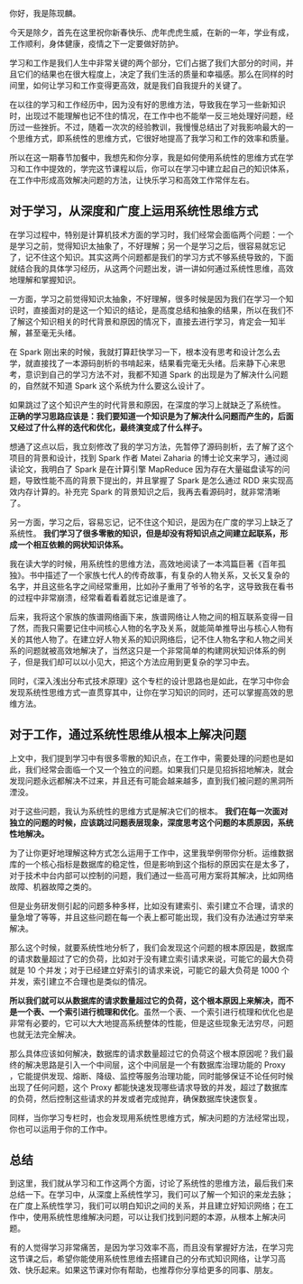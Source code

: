 你好，我是陈现麟。

今天是除夕，首先在这里祝你新春快乐、虎年虎虎生威，在新的一年，学业有成，工作顺利，身体健康，疫情之下一定要做好防护。

学习和工作是我们人生中非常关键的两个部分，它们占据了我们大部分的时间，并且它们的结果也在很大程度上，决定了我们生活的质量和幸福感。那么在同样的时间里，如何让学习和工作变得更高效，就是我们自我提升的关键了。

在以往的学习和工作经历中，因为没有好的思维方法，导致我在学习一些新知识时，出现过不能理解也记不住的情况，在工作中也不能举一反三地处理好问题，经历过一些挫折。不过，随着一次次的经验教训，我慢慢总结出了对我影响最大的一个思维方式，即系统性的思维方式，它很好地提高了我学习和工作的效率和质量。

所以在这一期春节加餐中，我想先和你分享，我是如何使用系统性的思维方式在学习和工作中提效的，学完这节课程以后，你可以在学习中建立起自己的知识体系，在工作中形成高效解决问题的方法，让快乐学习和高效工作常伴左右。

## 对于学习，从深度和广度上运用系统性思维方式

在学习过程中，特别是计算机技术方面的学习时，我们经常会面临两个问题：一个是学习之前，觉得知识太抽象了，不好理解；另一个是学习之后，很容易就忘记了，记不住这个知识。其实这两个问题都是我们的学习方式不够系统导致的，下面就结合我的具体学习经历，从这两个问题出发，讲一讲如何通过系统性思维，高效地理解和掌握知识。

一方面，学习之前觉得知识太抽象，不好理解，很多时候是因为我们在学习一个知识时，直接面对的是这一个知识的结论，是高度总结和抽象的结果，所以在我们不了解这个知识相关的时代背景和原因的情况下，直接去进行学习，肯定会一知半解，甚至毫无头绪。

在 Spark 刚出来的时候，我就打算赶快学习一下，根本没有思考和设计怎么去学，就直接找了一本源码剖析的书啃起来，结果看完毫无头绪。后来静下心来思考，意识到自己的学习方法不对，我都不知道 Spark 的出现是为了解决什么问题的，自然就不知道 Spark 这个系统为什么要这么设计了。

如果跳过了这个知识产生的时代背景和原因，在深度的学习上就缺乏了系统性。 **正确的学习思路应该是：我们要知道一个知识是为了解决什么问题而产生的，后面又经过了什么样的迭代和优化，最终演变成了什么样子。**

想通了这点以后，我立刻修改了我的学习方法，先暂停了源码剖析，去了解了这个项目的背景和设计，找到 Spark 作者 Matei Zaharia 的博士论文来学习，通过阅读论文，我明白了 Spark 是在计算引擎 MapReduce 因为存在大量磁盘读写的问题，导致性能不高的背景下提出的，并且掌握了 Spark 是怎么通过 RDD 来实现高效内存计算的。补充完 Spark 的背景知识之后，我再去看源码时，就非常清晰了。

另一方面，学习之后，容易忘记，记不住这个知识，是因为在广度的学习上缺乏了系统性。 **我们学习了很多零散的知识，但是却没有将知识点之间建立起联系，形成一个相互依赖的网状知识体系。**

我在读大学的时候，用系统性的思维方法，高效地阅读了一本鸿篇巨著《百年孤独》。书中描述了一个家族七代人的传奇故事，有复杂的人物关系，又长又复杂的名字，并且这些名字之间经常重用，比如孙子重用了爷爷的名字，这导致我在看书的过程中非常崩溃，经常看着看着就忘记谁是谁了。

后来，我将这个家族的族谱网络画下来，族谱网络让人物之间的相互联系变得一目了然，而我只需要记住中间核心人物的名字及关系，就能简单推导出与核心人物有关的其他人物了。在建立好人物关系的知识网络后，记不住人物名字和人物之间关系的问题就被高效地解决了，当然这只是一个非常简单的构建网状知识体系的例子，但是我们却可以以小见大，把这个方法应用到更复杂的学习中去。

同时，《深入浅出分布式技术原理》这个专栏的设计思路也是如此，在学习中你会发现系统性思维方式一直贯穿其中，让你在学习知识的同时，还可以掌握高效的思维方法。

## 对于工作，通过系统性思维从根本上解决问题

上文中，我们提到学习中有很多零散的知识点，在工作中，需要处理的问题也是如此，我们经常会面临一个又一个独立的问题。如果我们只是见招拆招地解决，就会发现问题永远都解决不过来，并且还有可能会越来越多，直到我们被问题的黑洞所湮没。

对于这些问题，我认为系统性的思维方式是解决它们的根本。 **我们在每一次面对独立的问题的时候，应该跳过问题表层现象，深度思考这个问题的本质原因，系统性地解决。**

为了让你更好地理解这种方式怎么运用于工作中，这里我举例带你分析。运维数据库的一个核心指标是数据库的稳定性，但是影响到这个指标的原因实在是太多了，对于技术中台内部可以控制的问题，我们通过一些高可用方案将其解决，比如网络故障、机器故障之类的。

但是业务研发侧引起的问题多种多样，比如没有建索引、索引建立不合理，请求的量急增了等等，并且这些问题在每一个表上都可能出现，我们没有办法通过穷举来解决。

那么这个时候，就要系统性地分析了，我们会发现这个问题的根本原因是，数据库的请求数量超过了它的负荷，比如对于没有建立索引请求来说，可能它的最大负荷就是 10 个并发；对于已经建立好索引的请求来说，可能它的最大负荷是 1000 个并发，索引建立不合理也是类似的情况。

**所以我们就可以从数据库的请求数量超过它的负荷，这个根本原因上来解决，而不是一个表、一个索引进行梳理和优化**。虽然一个表、一个索引进行梳理和优化也是非常有必要的，它可以大大地提高系统整体的性能，但是这些现象无法穷尽，问题也就无法完全解决。

那么具体应该如何解决，数据库的请求数量超过它的负荷这个根本原因呢？我们最终的解决思路是引入一个中间层，这个中间层是一个有数据库治理功能的 Proxy ，它能提供发现、熔断、降级、监控等服务治理功能，同时能够保证不论任何时候出现了任何问题，这个 Proxy 都能快速发现哪些请求导致的并发，超过了数据库的负荷，然后控制这些请求的并发或者完成抛弃，确保数据库快速恢复。

同样，当你学习专栏时，也会发现用系统性思维方式，解决问题的方法经常出现，你也可以运用于你的工作中。

## 总结

到这里，我们就从学习和工作这两个方面，讨论了系统性的思维方法，最后我们来总结一下。在学习中，从深度上系统性学习，我们可以了解一个知识的来龙去脉；在广度上系统性学习，我们可以明白知识之间的关系，并且建立好知识网络；在工作中，使用系统性思维解决问题，可以让我们找到问题的本源，从根本上解决问题。

有的人觉得学习非常痛苦，是因为学习效率不高，而且没有掌握好方法，在学习完这节课之后，希望你能使用系统性思维去搭建自己的分布式知识网络，让学习高效、快乐起来。如果这节课对你有帮助，也推荐你分享给更多的同事、朋友。